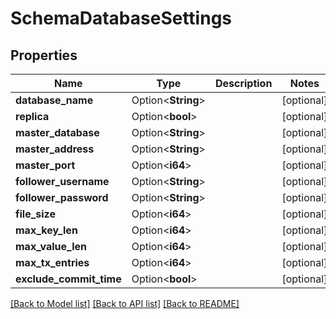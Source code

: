 # SchemaDatabaseSettings

## Properties

Name | Type | Description | Notes
------------ | ------------- | ------------- | -------------
**database_name** | Option<**String**> |  | [optional]
**replica** | Option<**bool**> |  | [optional]
**master_database** | Option<**String**> |  | [optional]
**master_address** | Option<**String**> |  | [optional]
**master_port** | Option<**i64**> |  | [optional]
**follower_username** | Option<**String**> |  | [optional]
**follower_password** | Option<**String**> |  | [optional]
**file_size** | Option<**i64**> |  | [optional]
**max_key_len** | Option<**i64**> |  | [optional]
**max_value_len** | Option<**i64**> |  | [optional]
**max_tx_entries** | Option<**i64**> |  | [optional]
**exclude_commit_time** | Option<**bool**> |  | [optional]

[[Back to Model list]](../README.md#documentation-for-models) [[Back to API list]](../README.md#documentation-for-api-endpoints) [[Back to README]](../README.md)


